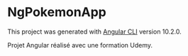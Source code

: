 # NgPokemonApp

This project was generated with [Angular CLI](https://github.com/angular/angular-cli) version 10.2.0.

Projet Angular réalisé avec une formation Udemy.
